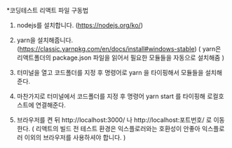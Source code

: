 *코딩테스트 리액트 파일 구동법

1. nodejs를 설치합니다. (https://nodejs.org/ko/)

2. yarn을 설치해줍니다. (https://classic.yarnpkg.com/en/docs/install#windows-stable)
( yarn은 리액트폴더의 package.json 파일을 읽어서 필요한 모듈들을 자동으로 설치해줌 )

3. 터미널을 열고 코드폴더를 지정 후  명령어로 yarn 을 타이핑해서 모듈들을 설치해준다.

4. 마찬가지로 터미널에서 코드폴더를 지정 후 명령어 yarn start 를 타이핑해 로컬호스트에 연결해준다.

5. 브라우저를 켠 뒤 http://localhost:3000/ 나 http://localhost:포트번호/ 로 이동한다.
( 리액트의 빌드 전 테스트 환경은 익스플로러와는 호환성이 안좋아 익스플로러 이외의 브라우저를 사용하셔야 합니다. )

